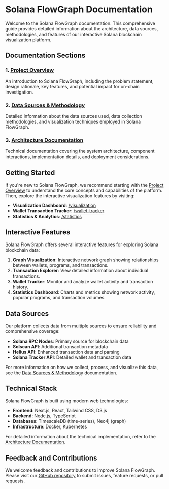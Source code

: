 # Solana FlowGraph Documentation

Welcome to the Solana FlowGraph documentation. This comprehensive guide provides detailed information about the architecture, data sources, methodologies, and features of our interactive Solana blockchain visualization platform.

## Documentation Sections

### 1. [Project Overview](./project-overview.md)
An introduction to Solana FlowGraph, including the problem statement, design rationale, key features, and potential impact for on-chain investigation.

### 2. [Data Sources & Methodology](./data-sources.md)
Detailed information about the data sources used, data collection methodologies, and visualization techniques employed in Solana FlowGraph.

### 3. [Architecture Documentation](./architecture.md)
Technical documentation covering the system architecture, component interactions, implementation details, and deployment considerations.

## Getting Started

If you're new to Solana FlowGraph, we recommend starting with the [Project Overview](./project-overview.md) to understand the core concepts and capabilities of the platform. Then, explore the interactive visualization features by visiting:

- **Visualization Dashboard**: [/visualization](/visualization)
- **Wallet Transaction Tracker**: [/wallet-tracker](/wallet-tracker)
- **Statistics & Analytics**: [/statistics](/statistics)

## Interactive Features

Solana FlowGraph offers several interactive features for exploring Solana blockchain data:

1. **Graph Visualization**: Interactive network graph showing relationships between wallets, programs, and transactions.
2. **Transaction Explorer**: View detailed information about individual transactions.
3. **Wallet Tracker**: Monitor and analyze wallet activity and transaction history.
4. **Statistics Dashboard**: Charts and metrics showing network activity, popular programs, and transaction volumes.

## Data Sources

Our platform collects data from multiple sources to ensure reliability and comprehensive coverage:

- **Solana RPC Nodes**: Primary source for blockchain data
- **Solscan API**: Additional transaction metadata
- **Helius API**: Enhanced transaction data and parsing
- **Solana Tracker API**: Detailed wallet and transaction data

For more information on how we collect, process, and visualize this data, see the [Data Sources & Methodology](./data-sources.md) documentation.

## Technical Stack

Solana FlowGraph is built using modern web technologies:

- **Frontend**: Next.js, React, Tailwind CSS, D3.js
- **Backend**: Node.js, TypeScript
- **Databases**: TimescaleDB (time-series), Neo4j (graph)
- **Infrastructure**: Docker, Kubernetes

For detailed information about the technical implementation, refer to the [Architecture Documentation](./architecture.md).

## Feedback and Contributions

We welcome feedback and contributions to improve Solana FlowGraph. Please visit our [GitHub repository](https://github.com/Zeddli/SolanaFlowgraph) to submit issues, feature requests, or pull requests. 
